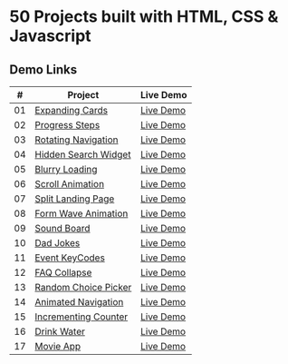 # 50 Projects built with HTML, CSS & Javascript

## Demo Links

| #   | Project                                                                                                          | Live Demo                                                                                           |
| --- | ---------------------------------------------------------------------------------------------------------------- | --------------------------------------------------------------------------------------------------- |
| 01  | [Expanding Cards](https://github.com/aykutulis/50-projects-html-css-js/tree/master/01-expanding-cards)           | [Live Demo](https://aykutulis.github.io/50-projects-html-css-js/01-expanding-cards/index.html)      |
| 02  | [Progress Steps](https://github.com/aykutulis/50-projects-html-css-js/tree/master/02-progress-steps)             | [Live Demo](https://aykutulis.github.io/50-projects-html-css-js/02-progress-steps/index.html)       |
| 03  | [Rotating Navigation](https://github.com/aykutulis/50-projects-html-css-js/tree/master/03-rotating-navigation)   | [Live Demo](https://aykutulis.github.io/50-projects-html-css-js/03-rotating-navigation/index.html)  |
| 04  | [Hidden Search Widget](https://github.com/aykutulis/50-projects-html-css-js/tree/master/04-hidden-search-widget) | [Live Demo](https://aykutulis.github.io/50-projects-html-css-js/04-hidden-search-widget/index.html) |
| 05  | [Blurry Loading](https://github.com/aykutulis/50-projects-html-css-js/tree/master/05-blurry-loading)             | [Live Demo](https://aykutulis.github.io/50-projects-html-css-js/05-blurry-loading/index.html)       |
| 06  | [Scroll Animation](https://github.com/aykutulis/50-projects-html-css-js/tree/master/06-scroll-animation)         | [Live Demo](https://aykutulis.github.io/50-projects-html-css-js/06-scroll-animation/index.html)     |
| 07  | [Split Landing Page](https://github.com/aykutulis/50-projects-html-css-js/tree/master/07-split-landing-page)     | [Live Demo](https://aykutulis.github.io/50-projects-html-css-js/07-split-landing-page/index.html)   |
| 08  | [Form Wave Animation](https://github.com/aykutulis/50-projects-html-css-js/tree/master/08-form-wave-animation)   | [Live Demo](https://aykutulis.github.io/50-projects-html-css-js/08-form-wave-animation/index.html)  |
| 09  | [Sound Board](https://github.com/aykutulis/50-projects-html-css-js/tree/master/09-sound-board)                   | [Live Demo](https://aykutulis.github.io/50-projects-html-css-js/09-sound-board/index.html)          |
| 10  | [Dad Jokes](https://github.com/aykutulis/50-projects-html-css-js/tree/master/10-dad-jokes)                       | [Live Demo](https://aykutulis.github.io/50-projects-html-css-js/10-dad-jokes/index.html)            |
| 11  | [Event KeyCodes](https://github.com/aykutulis/50-projects-html-css-js/tree/master/11-event-key-codes)            | [Live Demo](https://aykutulis.github.io/50-projects-html-css-js/11-event-key-codes/index.html)      |
| 12  | [FAQ Collapse](https://github.com/aykutulis/50-projects-html-css-js/tree/master/12-faq-collapse)                 | [Live Demo](https://aykutulis.github.io/50-projects-html-css-js/12-faq-collapse/index.html)         |
| 13  | [Random Choice Picker](https://github.com/aykutulis/50-projects-html-css-js/tree/master/13-random-choice-picker) | [Live Demo](https://aykutulis.github.io/50-projects-html-css-js/13-random-choice-picker/index.html) |
| 14  | [Animated Navigation](https://github.com/aykutulis/50-projects-html-css-js/tree/master/14-animated-navigation)   | [Live Demo](https://aykutulis.github.io/50-projects-html-css-js/14-animated-navigation/index.html)  |
| 15  | [Incrementing Counter](https://github.com/aykutulis/50-projects-html-css-js/tree/master/15-incrementing-counter) | [Live Demo](https://aykutulis.github.io/50-projects-html-css-js/15-incrementing-counter/index.html) |
| 16  | [Drink Water](https://github.com/aykutulis/50-projects-html-css-js/tree/master/16-drink-water)                   | [Live Demo](https://aykutulis.github.io/50-projects-html-css-js/16-drink-water/index.html)          |
| 17  | [Movie App](https://github.com/aykutulis/50-projects-html-css-js/tree/master/17-movie-app)                       | [Live Demo](https://aykutulis.github.io/50-projects-html-css-js/17-movie-app/index.html)            |
